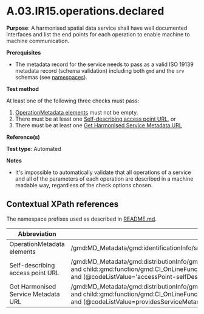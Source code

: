# A.03.IR15.operations.declared

**Purpose**: A harmonised spatial data service shall have well documented
interfaces and list the end points for each operation to enable machine to machine communication.

**Prerequisites**

* The metadata record for the service needs to pass as a valid ISO 19139 metadata record (schema validation) including both ```gmd``` and the ```srv``` schemas (see [namespaces](README.md#namespaces)).

**Test method**

At least one of the following three checks must pass:

1. [OperationMetadata elements](#operation_metadata) must not be empty.
2. There must be at least one [Self-describing access point URL](#self-describing_access_point_url), or
3. There must be at least one [Get Harmonised Service Metadata URL](#get_service_metadata_url)

**Reference(s)**

**Test type**: Automated

**Notes**

* It's impossible to automatically validate that all operations of a service and all of the  parameters of each operation are described in a machine readable way, regardless of the check options chosen.

## Contextual XPath references

The namespace prefixes used as described in [README.md](README.md#namespaces).

Abbreviation                                               |  XPath expression
---------------------------------------------------------- | -------------------------------------------------------------------------
OperationMetadata elements <a name="operation_metadata"></a> | /gmd:MD_Metadata/gmd:identificationInfo/srv:SV_ServiceIdentification/srv:containsOperations/srv:SV_OperationMetadata
Self-describing access point URL <a name="self-describing_access_point_url"></a> | /gmd:MD\_Metadata/gmd:distributionInfo/gmd:MD\_Distribution/gmd:transferOptions/gmd:MD\_DigitalTransferOptions/gmd:onLine/gmd:CI\_OnlineResource[child::gmd:linkage/gmd:URL and child::gmd:function/gmd:CI\_OnLineFunctionCode[@codeList='http://inspire.ec.europa.eu/draft-schemas/resources/Codelist/gmxCodelist.xml#INSPIRE_CI_OnLineFunctionCode' and (@codeListValue='accessPoint-selfDescribing']]/gmd:linkage/gmd:URL
Get Harmonised Service Metadata URL <a name="get_service_metadata_url"></a> | /gmd:MD\_Metadata/gmd:distributionInfo/gmd:MD\_Distribution/gmd:transferOptions/gmd:MD\_DigitalTransferOptions/gmd:onLine/gmd:CI\_OnlineResource[child::gmd:linkage/gmd:URL and child::gmd:function/gmd:CI\_OnLineFunctionCode[@codeList='http://inspire.ec.europa.eu/draft-schemas/resources/Codelist/gmxCodelist.xml#INSPIRE_CI_OnLineFunctionCode' and (@codeListValue=providesServiceMetadata']]/gmd:linkage/gmd:URL
